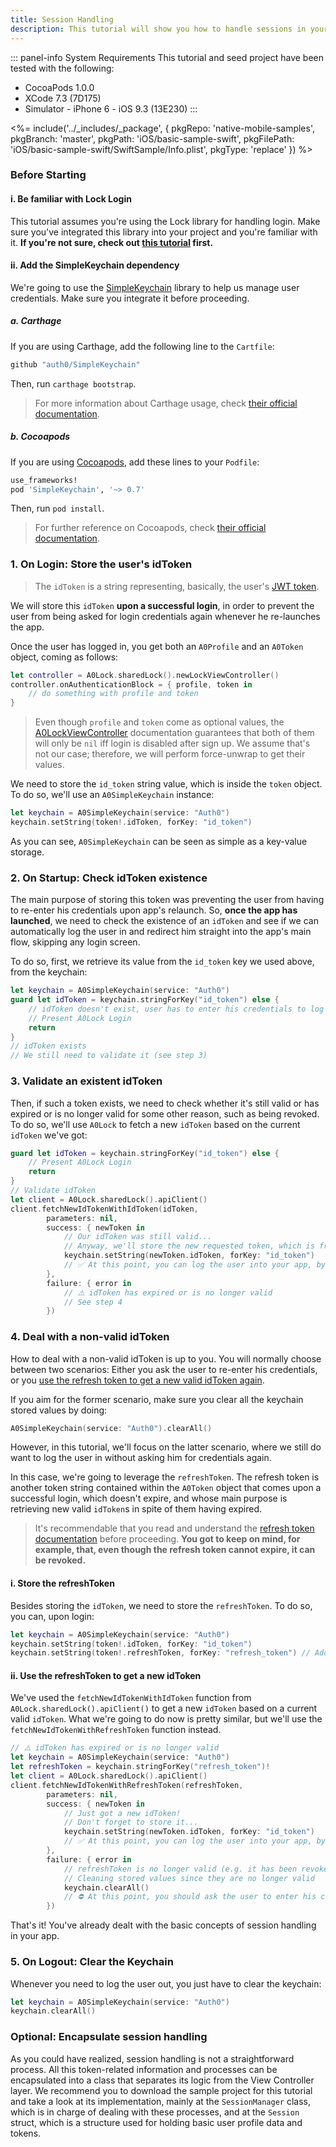 ```yaml
---
title: Session Handling
description: This tutorial will show you how to handle sessions in your app, with the aim of preventing the user from being asked for credentials each time the app is launched.
---
```


::: panel-info System Requirements
This tutorial and seed project have been tested with the following:

* CocoaPods 1.0.0
* XCode 7.3 (7D175)
* Simulator - iPhone 6 - iOS 9.3 (13E230)
  :::

<%= include('../_includes/_package', {
  pkgRepo: 'native-mobile-samples',
  pkgBranch: 'master',
  pkgPath: 'iOS/basic-sample-swift',
  pkgFilePath: 'iOS/basic-sample-swift/SwiftSample/Info.plist',
  pkgType: 'replace'
}) %>

### Before Starting

#### i. Be familiar with Lock Login

This tutorial assumes you're using the Lock library for handling login. Make sure you've integrated this library into your project and you're familiar with it. **If you're not sure, check out [this tutorial](01-login.md) first.**

#### ii. Add the SimpleKeychain dependency

We're going to use the [SimpleKeychain](https://github.com/auth0/SimpleKeychain) library to help us manage user credentials. Make sure you integrate it before proceeding.

##### a. Carthage

If you are using Carthage, add the following line to the `Cartfile`:

```ruby
github "auth0/SimpleKeychain"
```

Then, run `carthage bootstrap`.

> For more information about Carthage usage, check [their official documentation](https://github.com/Carthage/Carthage#if-youre-building-for-ios-tvos-or-watchos).

##### b. Cocoapods

If you are using [Cocoapods](https://cocoapods.org/), add these lines to your `Podfile`:

```ruby
use_frameworks!
pod 'SimpleKeychain', '~> 0.7'
```

Then, run `pod install`.

> For further reference on Cocoapods, check [their official documentation](http://guides.cocoapods.org/using/getting-started.html).

### 1. On Login: Store the user's idToken

> The `idToken` is a string representing, basically, the user's [JWT token](https://en.wikipedia.org/wiki/JSON_Web_Token).

We will store this `idToken` **upon a successful login**, in order to prevent the user from being asked for login credentials again whenever he re-launches the app.

Once the user has logged in, you get both an `A0Profile` and an `A0Token` object, coming as follows:

```swift
let controller = A0Lock.sharedLock().newLockViewController()
controller.onAuthenticationBlock = { profile, token in
	// do something with profile and token
}
```

> Even though `profile` and `token` come as optional values, the [A0LockViewController](https://github.com/auth0/Lock.iOS-OSX/blob/master/Lock/UI/A0LockViewController.h) documentation guarantees that both of them will only be `nil` iff login is disabled after sign up. We assume that's not our case; therefore, we will perform force-unwrap to get their values.

We need to store the `id_token` string value, which is inside the `token` object. To do so, we'll use an `A0SimpleKeychain` instance:

```swift
let keychain = A0SimpleKeychain(service: "Auth0")
keychain.setString(token!.idToken, forKey: "id_token")
```

As you can see, `A0SimpleKeychain` can be seen as simple as a key-value storage.

### 2. On Startup: Check idToken existence

The main purpose of storing this token was preventing the user from having to re-enter his credentials upon app's relaunch. So, **once the app has launched**, we need to check the existence of an `idToken` and see if we can automatically log the user in and redirect him straight into the app's main flow, skipping any login screen.

To do so, first, we retrieve its value from the `id_token` key we used above, from the keychain:

```swift
let keychain = A0SimpleKeychain(service: "Auth0")
guard let idToken = keychain.stringForKey("id_token") else {
    // idToken doesn't exist, user has to enter his credentials to log in
    // Present A0Lock Login
	return
}
// idToken exists
// We still need to validate it (see step 3)
```

### 3. Validate an existent idToken

Then, if such a token exists, we need to check whether it's still valid or has expired or is no longer valid for some other reason, such as being revoked. To do so, we'll use `A0Lock` to fetch a new `idToken` based on the current `idToken` we've got:

```swift
guard let idToken = keychain.stringForKey("id_token") else {
    // Present A0Lock Login
    return
}
// Validate idToken
let client = A0Lock.sharedLock().apiClient()
client.fetchNewIdTokenWithIdToken(idToken, 
        parameters: nil, 
        success: { newToken in
            // Our idToken was still valid...
            // Anyway, we'll store the new requested token, which is fresher:
            keychain.setString(newToken.idToken, forKey: "id_token")
            // ✅ At this point, you can log the user into your app, by navigating to the corresponding screen
        }, 
        failure: { error in
            // ⚠️ idToken has expired or is no longer valid
            // See step 4
        })
```

### 4. Deal with a non-valid idToken

How to deal with a non-valid idToken is up to you. You will normally choose between two scenarios: Either you ask the user to re-enter his credentials, or you [use the refresh token to get a new valid idToken again](https://auth0.com/docs/refresh-token).

If you aim for the former scenario, make sure you clear all the keychain stored values by doing:

```swift
A0SimpleKeychain(service: "Auth0").clearAll()
```

However, in this tutorial, we'll focus on the latter scenario, where we still do want to log the user in without asking him for credentials again.

In this case, we're going to leverage the `refreshToken`. The refresh token is another token string contained within the `A0Token` object that comes upon a successful login, which doesn't expire, and whose main purpose is retrieving new valid `idToken`s in spite of them having expired.

>It's recommendable that you read and understand the [refresh token documentation](https://auth0.com/docs/refresh-token) before proceeding. **You got to keep on mind, for example, that, even though the refresh token cannot expire, it can be revoked.**

#### i. Store the refreshToken 

Besides storing the `idToken`, we need to store the `refreshToken`. To do so, you can, upon login:

```swift
let keychain = A0SimpleKeychain(service: "Auth0")
keychain.setString(token!.idToken, forKey: "id_token")
keychain.setString(token!.refreshToken, forKey: "refresh_token") // Add this line
```

#### ii. Use the refreshToken to get a new idToken

We've used the `fetchNewIdTokenWithIdToken` function from `A0Lock.sharedLock().apiClient()` to get a new `idToken` based on a current valid `idToken`. What we're going to do now is pretty similar, but we'll use the `fetchNewIdTokenWithRefreshToken` function instead.

```swift
// ⚠️ idToken has expired or is no longer valid
let keychain = A0SimpleKeychain(service: "Auth0")
let refreshToken = keychain.stringForKey("refresh_token")!
let client = A0Lock.sharedLock().apiClient()
client.fetchNewIdTokenWithRefreshToken(refreshToken,
        parameters: nil,
        success: { newToken in
            // Just got a new idToken!
            // Don't forget to store it...
            keychain.setString(newToken.idToken, forKey: "id_token")
            // ✅ At this point, you can log the user into your app, by navigating to the corresponding screen
        },
        failure: { error in
            // refreshToken is no longer valid (e.g. it has been revoked)
            // Cleaning stored values since they are no longer valid
            keychain.clearAll()
            // ⛔️ At this point, you should ask the user to enter his credentials again!
        })
```

That's it! You've already dealt with the basic concepts of session handling in your app.

### 5. On Logout: Clear the Keychain

Whenever you need to log the user out, you just have to clear the keychain:

```swift
let keychain = A0SimpleKeychain(service: "Auth0")
keychain.clearAll()
```

### Optional: Encapsulate session handling

As you could have realized, session handling is not a straightforward process. All this token-related information and processes can be encapsulated into a class that separates its logic from the View Controller layer. We recommend you to download the sample project for this tutorial and take a look at its implementation, mainly at the `SessionManager` class, which is in charge of dealing with these processes, and at the `Session` struct, which is a structure used for holding basic user profile data and tokens.